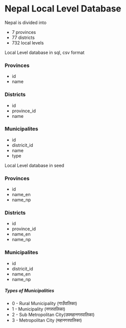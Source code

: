 # Nepal Local Level Database


Nepal is divided into
- 7 provinces
- 77 districts
- 732 local levels

Local Level database in sql, csv  format

### Provinces
- id
- name

### Districts
- id
- province_id
- name

### Municipalites
- id
- districit_id
- name
- type

Local Level database in seed

### Provinces
- id
- name_en
- name_np

### Districts
- id
- province_id
- name_en
- name_np

### Municipalites
- id
- districit_id
- name_en
- name_np


##### Types of Municipalities
- 0 - Rural Municipality (गाउँपालिका)
- 1 - Municipality (नगरपालिका)
- 2 - Sub Metropolitan City(उपमहानगरपालिका)
- 3 - Metropolitan City (महानगरपालिका)
